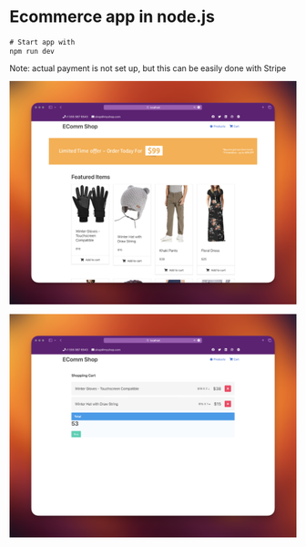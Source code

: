 # Ecommerce app in node.js

```shell
# Start app with
npm run dev
```

Note: actual payment is not set up, but this can be easily done with Stripe

![app-screenshot-shop.png](app-screenshot-shop.png)

![app-screenshot-cart.png](app-screenshot-cart.png)

